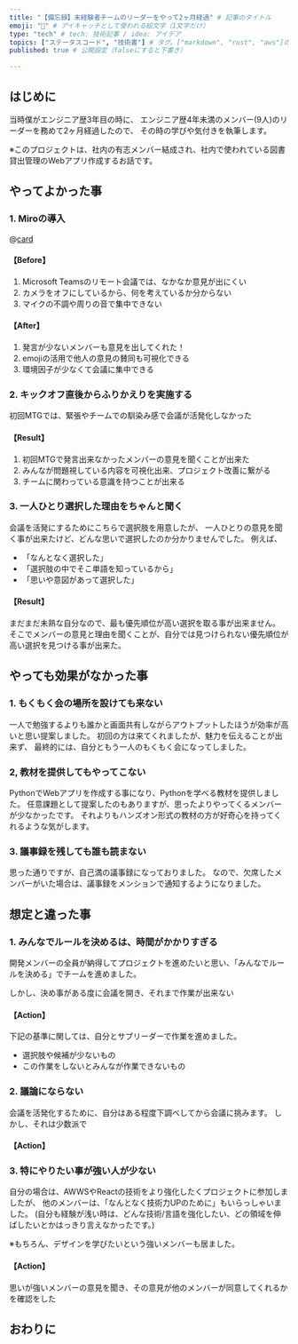 ```yaml
---
title: "【備忘録】未経験者チームのリーダーをやって2ヶ月経過" # 記事のタイトル
emoji: "🤦" # アイキャッチとして使われる絵文字（1文字だけ）
type: "tech" # tech: 技術記事 / idea: アイデア
topics: ["ステータスコード", "技術書"] # タグ。["markdown", "rust", "aws"]のように指定する
published: true # 公開設定（falseにすると下書き）

---
```

## はじめに
当時僕がエンジニア歴3年目の時に、
エンジニア歴4年未満のメンバー(9人)のリーダーを務めて2ヶ月経過したので、
その時の学びや気付きを執筆します。

※このプロジェクトは、社内の有志メンバー結成され、社内で使われている図書貸出管理のWebアプリ作成するお話です。


## やってよかった事

### 1. Miroの導入
@[card](https://miro.com/ja/)

#### 【Before】
1. Microsoft Teamsのリモート会議では、なかなか意見が出にくい
2. カメラをオフにしているから、何を考えているか分からない
3. マイクの不調や周りの音で集中できない
#### 【After】
1. 発言が少ないメンバーも意見を出してくれた！
2. emojiの活用で他人の意見の賛同も可視化できる
3. 環境因子が少なくて会議に集中できる

### 2. キックオフ直後からふりかえりを実施する
初回MTGでは、緊張やチームでの馴染み感で会議が活発化しなかった
#### 【Result】
1. 初回MTGで発言出来なかったメンバーの意見を聞くことが出来た
2. みんなが問題視している内容を可視化出来、プロジェクト改善に繋がる
3. チームに関わっている意識を持つことが出来る

### 3. 一人ひとり選択した理由をちゃんと聞く
会議を活発にするためにこちらで選択肢を用意したが、
一人ひとりの意見を聞く事が出来たけど、どんな思いで選択したのか分かりませんでした。
例えば、
- 「なんとなく選択した」
- 「選択肢の中でそこ単語を知っているから」
- 「思いや意図があって選択した」

#### 【Result】
まだまだ未熟な自分なので、最も優先順位が高い選択を取る事が出来ません。
そこでメンバーの意見と理由を聞くことが、自分では見つけられない優先順位が高い選択を見つける事が出来た。



## やっても効果がなかった事

### 1. もくもく会の場所を設けても来ない
一人で勉強するよりも誰かと画面共有しながらアウトプットしたほうが効率が高いと思い提案しました。
初回の方は来てくれましたが、魅力を伝えることが出来ず、
最終的には、自分ともう一人のもくもく会になってしました。


### 2, 教材を提供してもやってこない
PythonでWebアプリを作成する事になり、Pythonを学べる教材を提供しました。
任意課題として提案したのもありますが、思ったよりやってくるメンバーが少なかったです。
それよりもハンズオン形式の教材の方が好奇心を持ってくれるような気がします。

### 3. 議事録を残しても誰も読まない
思った通りですが、自己満の議事録になっておりました。
なので、欠席したメンバーがいた場合は、議事録をメンションで通知するようになりました。

## 想定と違った事

### 1. みんなでルールを決めるは、時間がかかりすぎる
開発メンバーの全員が納得してプロジェクトを進めたいと思い、「みんなでルールを決める」でチームを進めました。

しかし、決め事がある度に会議を開き、それまで作業が出来ない

#### 【Action】
下記の基準に関しては、自分とサブリーダーで作業を進めました。
- 選択肢や候補が少ないもの
- この作業をしないとみんなが作業できないもの

### 2. 議論にならない
会議を活発化するために、自分はある程度下調べしてから会議に挑みます。
しかし、それは少数派で
#### 【Action】

### 3. 特にやりたい事が強い人が少ない
自分の場合は、AWWSやReactの技術をより強化したくプロジェクトに参加しましたが、
他のメンバーは、「なんとなく技術力UPのために」もいらっしゃいました。
(自分も経験が浅い時は、どんな技術/言語を強化したい、どの領域を伸ばしたいとかはっきり言えなかったです。)

※もちろん、デザインを学びたいという強いメンバーも居ました。
#### 【Action】
思いが強いメンバーの意見を聞き、その意見が他のメンバーが同意してくれるかを確認をした

## おわりに
